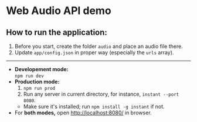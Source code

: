 # Web Audio API demo

## How to run the application:
1. Before you start, create the folder `audio` and place an audio file there.
1. Update `app/config.json` in proper way (especially the `urls` array).

---

- **Developement mode:**  
   `npm run dev`
- **Production mode:**
  1. `npm run prod`
  1. Run any server in current directory, for instance, `instant --port 8080`.
    - Make sure it's installed; run `npm install -g instant` if not.
- For **both modes,** open [http://localhost:8080/](http://localhost:8080/) in browser.

